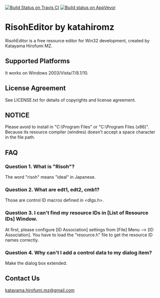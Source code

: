 [![Build Status on Travis CI](https://travis-ci.org/katahiromz/RisohEditor.svg?branch=master)](https://travis-ci.org/katahiromz/RisohEditor)
[![Build status on AppVeyor](https://ci.appveyor.com/api/projects/status/4sdaed4vyakby61h?svg=true)](https://ci.appveyor.com/project/katahiromz/risoheditor)

# RisohEditor by katahiromz

RisohEditor is a free resource editor for Win32 development, created by Katayama Hirofumi MZ.

## Supported Platforms

It works on Windows 2003/Vista/7/8.1/10.

## License Agreement

See LICENSE.txt for details of copyrights and license agreement.

## NOTICE

Please avoid to install in "C:\Program Files" or "C:\Program Files (x86)". Because its resource compiler (windres) doesn't accept a space character in the file path. 

## FAQ

### Question 1. What is "Risoh"?

The word "risoh" means "ideal" in Japanese.

### Question 2. What are edt1, edt2, cmb1?

Those are control ID macros defined in <dlgs.h>.

### Question 3. I can't find my resource IDs in [List of Resource IDs] Window.

At first, please configure [ID Association] settings from [File] Menu --> [ID Association]. You have to load the "resource.h" file to get the resource ID names correctly.

### Question 4. Why can't I add a control data to my dialog item?

Make the dialog box extended.

## Contact Us

[katayama.hirofumi.mz@gmail.com](mailto:katayama.hirofumi.mz@gmail.com)
